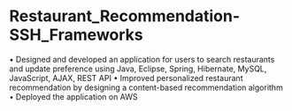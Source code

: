 # Restaurant_Recommendation-SSH_Frameworks
•	Designed and developed an application for users to search restaurants and update preference using Java, Eclipse, Spring, Hibernate, MySQL, JavaScript, AJAX, REST API
•	Improved personalized restaurant recommendation by designing a content-based recommendation algorithm
•	Deployed the application on AWS 

